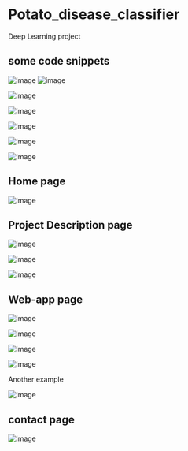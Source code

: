 # Potato_disease_classifier
Deep Learning  project 

## some code snippets

![image](https://github.com/Fadil1212/Potato_disease_classifier/assets/99661887/fab276d3-02cb-4a67-83d5-b56fb1d6a9b5)
![image](https://github.com/Fadil1212/Potato_disease_classifier/assets/99661887/7f780332-d721-43ca-85cf-eaaca76a1f0a)

![image](https://github.com/Fadil1212/Potato_disease_classifier/assets/99661887/d47734d4-7ccd-4a18-bd2f-9a9307dd6083)

![image](https://github.com/Fadil1212/Potato_disease_classifier/assets/99661887/9b735768-2c59-4470-a193-c0cbda53bc05)

![image](https://github.com/Fadil1212/Potato_disease_classifier/assets/99661887/5629352d-6e21-48e1-b4ed-9e650cd76e41)

![image](https://github.com/Fadil1212/Potato_disease_classifier/assets/99661887/9d42694b-d33d-4b5c-8af1-6b9887c15831)

![image](https://github.com/Fadil1212/Potato_disease_classifier/assets/99661887/563f33f8-7470-4e88-a672-a6390238ce59)

## Home page
![image](https://github.com/Fadil1212/Potato_disease_classifier/assets/99661887/f05a76fc-143a-4385-b8ec-ba12461cad2e)

## Project Description page

![image](https://github.com/Fadil1212/Potato_disease_classifier/assets/99661887/74e0463f-2ea1-4368-b281-d84bc0db0150)

![image](https://github.com/Fadil1212/Potato_disease_classifier/assets/99661887/0bd5db6f-59c3-4c50-98ae-ee500d784e90)

![image](https://github.com/Fadil1212/Potato_disease_classifier/assets/99661887/8a6edcc9-437c-441f-b9f0-8831feb46463)


## Web-app page

![image](https://github.com/Fadil1212/Potato_disease_classifier/assets/99661887/96426443-c583-48f0-b272-0515f9805483)

![image](https://github.com/Fadil1212/Potato_disease_classifier/assets/99661887/4c379036-578c-4ea2-8b28-e81fa7ed9bbe)

![image](https://github.com/Fadil1212/Potato_disease_classifier/assets/99661887/9d3c6f39-ed83-497a-95f2-387e9d204962)

![image](https://github.com/Fadil1212/Potato_disease_classifier/assets/99661887/4800bda1-4453-4c0a-939b-85e3f96c4b4c)

Another example 

![image](https://github.com/Fadil1212/Potato_disease_classifier/assets/99661887/843a5716-0dd9-4067-aadc-e5ef43ea0c19)

## contact page

![image](https://github.com/Fadil1212/Potato_disease_classifier/assets/99661887/f9739526-249d-40da-ab3a-a8833a1776b9)



